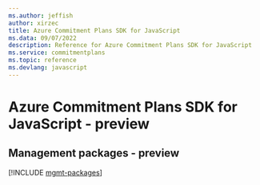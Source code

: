 ```yaml
---
ms.author: jeffish
author: xirzec
title: Azure Commitment Plans SDK for JavaScript
ms.data: 09/07/2022
description: Reference for Azure Commitment Plans SDK for JavaScript
ms.service: commitmentplans
ms.topic: reference
ms.devlang: javascript
---
```

# Azure Commitment Plans SDK for JavaScript - preview

## Management packages - preview
[!INCLUDE [mgmt-packages](commitment-plans-mgmt-index.md)]